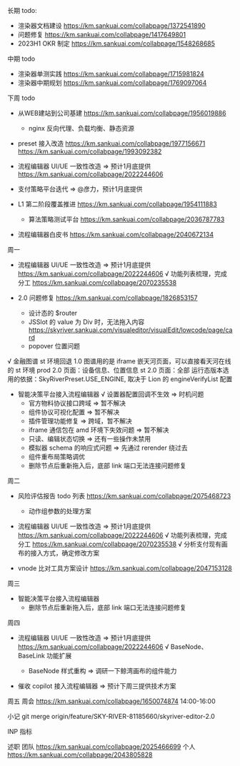 长期 todo:
  - 渲染器文档建设 https://km.sankuai.com/collabpage/1372541890
  - 问题修复 https://km.sankuai.com/collabpage/1417649801
  - 2023H1 OKR 制定 https://km.sankuai.com/collabpage/1548268685

中期 todo
  - 渲染器单测实践 https://km.sankuai.com/collabpage/1715981824
  - 渲染器中期规划 https://km.sankuai.com/collabpage/1769097064
  
下周 todo
  - 从WEB建站到公司基建 https://km.sankuai.com/collabpage/1956019886
    - nginx 反向代理、负载均衡、静态资源
  
  - preset 接入改造 https://km.sankuai.com/collabpage/1977156671
    https://km.sankuai.com/collabpage/1993092382

  - 流程编辑器 UI/UE 一致性改造 => 预计1月底提供 https://km.sankuai.com/collabpage/2022244606
  
  - 支付策略平台迭代 => @彦力，预计1月底提供

  - L1 第二阶段覆盖推进 https://km.sankuai.com/collabpage/1954111883
    - 算法策略测试平台 https://km.sankuai.com/collabpage/2036787783
  
  - 流程编辑器白皮书 https://km.sankuai.com/collabpage/2040672134

周一
  - 流程编辑器 UI/UE 一致性改造 => 预计1月底提供 https://km.sankuai.com/collabpage/2022244606
    √ 功能列表梳理，完成分工 https://km.sankuai.com/collabpage/2070235538

  - 2.0 问题修复 https://km.sankuai.com/collabpage/1826853157
    - 设计态的 $router
    - JSSlot 的 value 为 Div 时，无法拖入内容 https://skyriver.sankuai.com/visualeditor/visualEdit/lowcode/page/card
    - popover 位置问题
  
  √ 金融图谱 st 环境回退 1.0
    图谱用的是 iframe 嵌天河页面，可以直接看天河在线的 st 环境
    prod 2.0 页面：设备信息、位置信息
    st 2.0 页面：全部
    运行态版本选用的依据：SkyRiverPreset.USE_ENGINE, 取决于 Lion 的 engineVerifyList 配置

  - 智能决策平台接入流程编辑器
    √ 设置器配置回调不生效 => 时机问题
    - 官方物料协议接口跨域 => 暂不解决
    - 组件协议可视化配置 => 暂不解决
    - 插件管理功能修复 => 跨域，暂不解决
    - iframe 通信包在 amd 环境下失效问题 => 暂不解决
    - 只读、编辑状态切换 => 还有一些操作未禁用
    - 模拟器 schema 的响应式问题 => 先通过 rerender 绕过去
    - 组件重布局策略调优
    - 删除节点后重新拖入后，底部 link 端口无法连接问题修复

周二
  - 风险评估报告 todo 列表 https://km.sankuai.com/collabpage/2075468723
    - 动作组参数的处理方案

  - 流程编辑器 UI/UE 一致性改造 => 预计1月底提供 https://km.sankuai.com/collabpage/2022244606
    √ 功能列表梳理，完成分工 https://km.sankuai.com/collabpage/2070235538
    √ 分析支付现有画布的接入方式，确定修改方案
  
  - vnode 比对工具方案设计 https://km.sankuai.com/collabpage/2047153128
  
周三
  - 智能决策平台接入流程编辑器
    - 删除节点后重新拖入后，底部 link 端口无法连接问题修复
 
周四
  - 流程编辑器 UI/UE 一致性改造 => 预计1月底提供 https://km.sankuai.com/collabpage/2022244606
    √ BaseNode、BaseLink 功能扩展
    - BaseNode 样式重构 => 调研一下鲸湾画布的组件能力

  - 催收 copilot 接入流程编辑器 => 预计下周三提供技术方案
 
周五
  周会 https://km.sankuai.com/collabpage/1650074874 14:00-16:00
  
小记
  git merge origin/feature/SKY-RIVER-81185660/skyriver-editor-2.0

  INP 指标

  述职 
    团队 https://km.sankuai.com/collabpage/2025466699
    个人 https://km.sankuai.com/collabpage/2043805828
